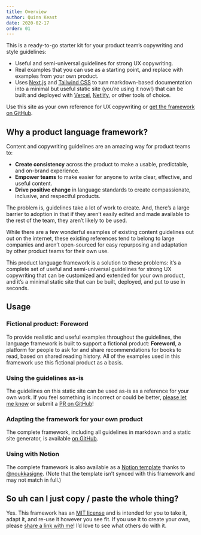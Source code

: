 ```yaml
---
title: Overview
author: Quinn Keast
date: 2020-02-17
order: 01
---
```


This is a ready-to-go starter kit for your product team’s copywriting and style guidelines:
- Useful and semi-universal guidelines for strong UX copywriting.  
- Real examples that you can use as a starting point, and replace with examples from your own product.
- Uses [Next.js](https://nextjs.org/) and [Tailwind CSS](https://tailwindcss.com/) to turn markdown-based documentation into a minimal but useful static site (you’re using it now!) that can be built and deployed with [Vercel](https://vercel.co), [Netlify](https://netlify.com), or other tools of choice.  

Use this site as your own reference for UX copywriting or [get the framework on GitHub](https://github.com/quinnkeast/product-language-framework/).  

## Why a product language framework?

Content and copywriting guidelines are an amazing way for product teams to:

- **Create consistency** across the product to make a usable, predictable, and on-brand experience.
- **Empower teams** to make easier for anyone to write clear, effective, and useful content.
- **Drive positive change** in language standards to create compassionate, inclusive, and respectful products.

The problem is, guidelines take a lot of work to create. And, there’s a large barrier to adoption in that if they aren’t easily edited and made available to the rest of the team, they aren’t likely to be used.

While there are a few wonderful examples of existing content guidelines out out on the internet, these existing references tend to belong to large companies and aren’t open-sourced for easy repurposing and adaptation by other product teams for their own use.

This product language framework is a solution to these problems: it’s a complete set of useful and semi-universal guidelines for strong UX copywriting that can be customized and extended for your own product, and it’s a minimal static site that can be built, deployed, and put to use in seconds.

## Usage

### Fictional product: Foreword

To provide realistic and useful examples throughout the guidelines, the language framework is built to support a fictional product: **Foreword**, a platform for people to ask for and share recommendations for books to read, based on shared reading history. All of the examples used in this framework use this fictional product as a basis.

### Using the guidelines as-is

The guidelines on this static site can be used as-is as a reference for your own work. If you feel something is incorrect or could be better, [please let me know](mailto:quinn@hey.com) or submit a [PR on GitHub](https://github.com/quinnkeast/product-language-framework/)!

### Adapting the framework for your own product

The complete framework, including all guidelines in markdown and a static site generator, is available [on GitHub](https://github.com/quinnkeast/product-language-framework/).

### Using with Notion

The complete framework is also available as a [Notion template](https://www.notion.so/noukka/Product-Language-Framework-5465ba9f736a4e6eb299f9cd325eb1c3) thanks to [@noukkasigne](https://twitter.com/noukkasigne). (Note that the template isn’t synced with this framework and may not match in full.)

## So uh can I just copy / paste the whole thing?

Yes. This framework has an [MIT license](https://github.com/quinnkeast/product-language-framework/blob/master/LICENSE) and is intended for you to take it, adapt it, and re-use it however you see fit. If you use it to create your own, please [share a link with me](mailto:quinn@hey.com)! I’d love to see what others do with it.